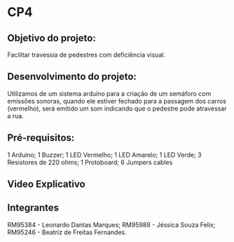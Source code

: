 # CP4

## Objetivo do projeto:
Facilitar travessia de pedestres com deficiência visual.

## Desenvolvimento do projeto:
Utilizamos de um sistema arduíno para a criação de um semáforo com emissões sonoras, quando ele estiver fechado para a passagem dos carros (vermelho), será emitido um som indicando que o pedestre pode atravessar a rua.

## Pré-requisitos:
1 Arduino; 1 Buzzer; 1 LED Vermelho; 1 LED Amarelo; 1 LED Verde;  3 Resistores de 220 ohms; 1 Protoboard; 6 Jumpers cables

## Video Explicativo


## Integrantes
RM95384 - Leonardo Dantas Marques;
RM95988 - Jéssica Souza Felix;
RM95246 - Beatriz de Freitas Fernandes.

